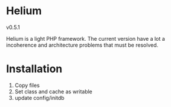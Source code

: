 Helium
======

v0.5.1

Helium is a light PHP framework.
The current version have a lot a incoherence and architecture problems that must be resolved.

Installation
============

1. Copy files
2. Set class and cache as writable
3. update config/initdb